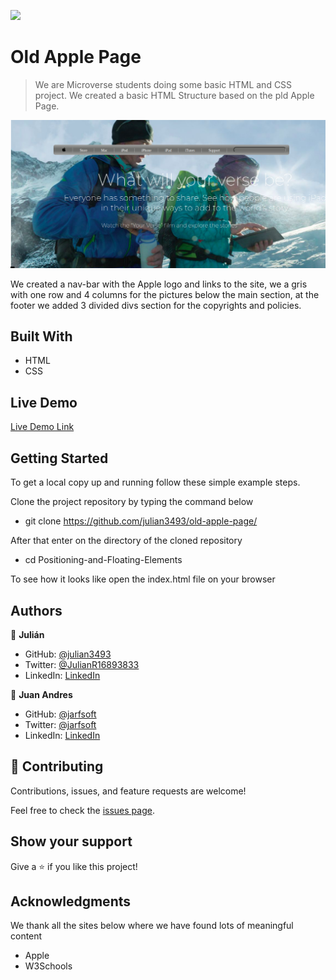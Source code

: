 ![](https://img.shields.io/badge/Microverse-blueviolet)

# Old Apple Page

> We are Microverse students doing some basic HTML and CSS project. We created a basic HTML Structure based on the pld Apple Page.

![screenshot](./assets/img/screenshot.png)

We created a nav-bar with the Apple logo and links to the site, we a gris with one row and 4 columns for the pictures below the main section, at the footer we added 3 divided divs section for the copyrights and policies. 

## Built With

- HTML
- CSS

## Live Demo

[Live Demo Link](https://rawcdn.githack.com/julian3493/old-apple-page/655e5be44cf03251238c4bf5080cea9654a351ad/index.html)

## Getting Started

To get a local copy up and running follow these simple example steps.

Clone the project repository by typing the command below

- git clone https://github.com/julian3493/old-apple-page/

After that enter on the directory of the cloned repository
- cd Positioning-and-Floating-Elements

To see how it looks like open the index.html file on your browser

## Authors

👤 **Julián**

- GitHub: [@julian3493](https://github.com/julian3493)
- Twitter: [@JulianR16893833](https://twitter.com/JulianR16893833)
- LinkedIn: [LinkedIn](https://www.linkedin.com/in/juli%C3%A1n-ricardo-ramos-arevalo-3868ba135/)

👤 **Juan Andres**

- GitHub: [@jarfsoft](https://github.com/jarfsoft)
- Twitter: [@jarfsoft](https://twitter.com/jarfsoft)
- LinkedIn: [LinkedIn](https://www.linkedin.com/in/juan-raudales-flores-7b0a3b113/)

## 🤝 Contributing

Contributions, issues, and feature requests are welcome!

Feel free to check the [issues page](https://github.com/julian3493/old-apple-page/issues).

## Show your support

Give a ⭐️ if you like this project!

## Acknowledgments

We thank all the sites below where we have found lots of meaningful content

- Apple
- W3Schools
